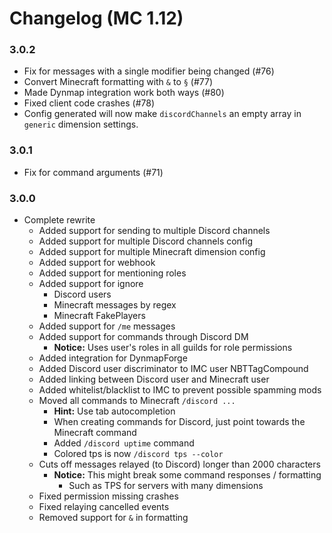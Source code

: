 # Changelog (MC 1.12)

### 3.0.2
- Fix for messages with a single modifier being changed (#76)
- Convert Minecraft formatting with `&` to `§` (#77)
- Made Dynmap integration work both ways (#80)
- Fixed client code crashes (#78)
- Config generated will now make `discordChannels` an empty array in `generic` dimension settings.

### 3.0.1
- Fix for command arguments (#71)

### 3.0.0
- Complete rewrite
  - Added support for sending to multiple Discord channels
  - Added support for multiple Discord channels config
  - Added support for multiple Minecraft dimension config
  - Added support for webhook
  - Added support for mentioning roles
  - Added support for ignore
    - Discord users
    - Minecraft messages by regex
    - Minecraft FakePlayers
  - Added support for `/me` messages
  - Added support for commands through Discord DM
    - **Notice:** Uses user's roles in all guilds for role permissions
  - Added integration for DynmapForge
  - Added Discord user discriminator to IMC user NBTTagCompound
  - Added linking between Discord user and Minecraft user
  - Added whitelist/blacklist to IMC to prevent possible spamming mods
  - Moved all commands to Minecraft `/discord ...`
    - **Hint:** Use tab autocompletion
    - When creating commands for Discord, just point towards the Minecraft command
    - Added `/discord uptime` command
    - Colored tps is now `/discord tps --color`
  - Cuts off messages relayed (to Discord) longer than 2000 characters
    - **Notice:** This might break some command responses / formatting
      - Such as TPS for servers with many dimensions
  - Fixed permission missing crashes
  - Fixed relaying cancelled events
  - Removed support for `&` in formatting